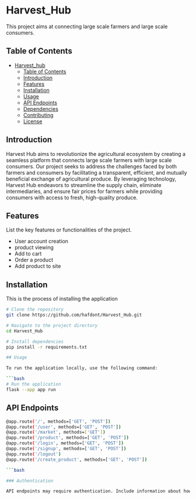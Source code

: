 # Harvest_Hub

This project aims at connecting large scale farmers and large scale consumers.
## Table of Contents

- [Harvest_hub](#project-name)
  - [Table of Contents](#table-of-contents)
  - [Introduction](#introduction)
  - [Features](#features)
  - [Installation](#installation)
  - [Usage](#usage)
  - [API Endpoints](#api-endpoints)
  - [Dependencies](#dependencies)
  - [Contributing](#contributing)
  - [License](#license)

## Introduction

Harvest Hub aims to revolutionize the agricultural ecosystem by creating a seamless platform that connects large scale farmers with large scale consumers. Our project seeks to address the challenges faced by both farmers and consumers by facilitating a transparent, efficient, and mutually beneficial exchange of agricultural produce. By leveraging technology, Harvest Hub endeavors to streamline the supply chain, eliminate intermediaries, and ensure fair prices for farmers while providing consumers with access to fresh, high-quality produce.

## Features

List the key features or functionalities of the project.

- User account creation
- product viewing
- Add to cart
- Order a product
- Add product to site

## Installation
This is the process of installing the application

```bash
# Clone the repository
git clone https://github.com/hafdont/Harvest_Hub.git

# Navigate to the project directory
cd Harvest_Hub

# Install dependencies
pip install -r requirements.txt

## Usage

To run the application locally, use the following command:

```bash
# Run the application
flask --app app run
```
## API Endpoints
```bash
@app.route('/', methods=['GET', 'POST'])
@app.route('/user', methods=['GET', 'POST'])
@app.route('/market', methods=['GET'])
@app.route('/product', methods=['GET', 'POST'])
@app.route('/login', methods=['GET', 'POST'])
@app.route('/signup', methods=['GET', 'POST'])
@app.route('/logout')
@app.route('/create_product', methods=['GET', 'POST'])

```bash

### Authentication

API endpoints may require authentication. Include information about how users can authenticate and any required API keys or tokens.


